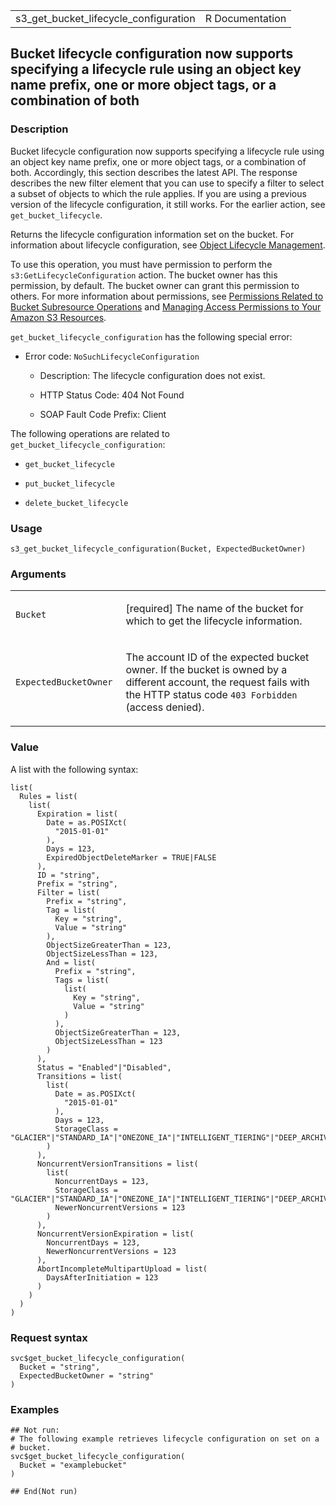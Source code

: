 <table style="width: 100%;">
<tbody>
<tr class="odd">
<td>s3_get_bucket_lifecycle_configuration</td>
<td style="text-align: right;">R Documentation</td>
</tr>
</tbody>
</table>

## Bucket lifecycle configuration now supports specifying a lifecycle rule using an object key name prefix, one or more object tags, or a combination of both

### Description

Bucket lifecycle configuration now supports specifying a lifecycle rule
using an object key name prefix, one or more object tags, or a
combination of both. Accordingly, this section describes the latest API.
The response describes the new filter element that you can use to
specify a filter to select a subset of objects to which the rule
applies. If you are using a previous version of the lifecycle
configuration, it still works. For the earlier action, see
`get_bucket_lifecycle`.

Returns the lifecycle configuration information set on the bucket. For
information about lifecycle configuration, see [Object Lifecycle
Management](https://docs.aws.amazon.com/AmazonS3/latest/userguide/object-lifecycle-mgmt.html).

To use this operation, you must have permission to perform the
`s3:GetLifecycleConfiguration` action. The bucket owner has this
permission, by default. The bucket owner can grant this permission to
others. For more information about permissions, see [Permissions Related
to Bucket Subresource
Operations](https://docs.aws.amazon.com/AmazonS3/latest/userguide/using-with-s3-actions.html#using-with-s3-actions-related-to-bucket-subresources)
and [Managing Access Permissions to Your Amazon S3
Resources](https://docs.aws.amazon.com/AmazonS3/latest/userguide/s3-access-control.html).

`get_bucket_lifecycle_configuration` has the following special error:

-   Error code: `NoSuchLifecycleConfiguration`

    -   Description: The lifecycle configuration does not exist.

    -   HTTP Status Code: 404 Not Found

    -   SOAP Fault Code Prefix: Client

The following operations are related to
`get_bucket_lifecycle_configuration`:

-   `get_bucket_lifecycle`

-   `put_bucket_lifecycle`

-   `delete_bucket_lifecycle`

### Usage

    s3_get_bucket_lifecycle_configuration(Bucket, ExpectedBucketOwner)

### Arguments

<table>
<colgroup>
<col style="width: 35%" />
<col style="width: 65%" />
</colgroup>
<tbody>
<tr class="odd">
<td><code
id="s3_get_bucket_lifecycle_configuration_:_Bucket">Bucket</code></td>
<td><p>[required] The name of the bucket for which to get the lifecycle
information.</p></td>
</tr>
<tr class="even">
<td><code
id="s3_get_bucket_lifecycle_configuration_:_ExpectedBucketOwner">ExpectedBucketOwner</code></td>
<td><p>The account ID of the expected bucket owner. If the bucket is
owned by a different account, the request fails with the HTTP status
code <code style="white-space: pre;">⁠403 Forbidden⁠</code> (access
denied).</p></td>
</tr>
</tbody>
</table>

### Value

A list with the following syntax:

    list(
      Rules = list(
        list(
          Expiration = list(
            Date = as.POSIXct(
              "2015-01-01"
            ),
            Days = 123,
            ExpiredObjectDeleteMarker = TRUE|FALSE
          ),
          ID = "string",
          Prefix = "string",
          Filter = list(
            Prefix = "string",
            Tag = list(
              Key = "string",
              Value = "string"
            ),
            ObjectSizeGreaterThan = 123,
            ObjectSizeLessThan = 123,
            And = list(
              Prefix = "string",
              Tags = list(
                list(
                  Key = "string",
                  Value = "string"
                )
              ),
              ObjectSizeGreaterThan = 123,
              ObjectSizeLessThan = 123
            )
          ),
          Status = "Enabled"|"Disabled",
          Transitions = list(
            list(
              Date = as.POSIXct(
                "2015-01-01"
              ),
              Days = 123,
              StorageClass = "GLACIER"|"STANDARD_IA"|"ONEZONE_IA"|"INTELLIGENT_TIERING"|"DEEP_ARCHIVE"|"GLACIER_IR"
            )
          ),
          NoncurrentVersionTransitions = list(
            list(
              NoncurrentDays = 123,
              StorageClass = "GLACIER"|"STANDARD_IA"|"ONEZONE_IA"|"INTELLIGENT_TIERING"|"DEEP_ARCHIVE"|"GLACIER_IR",
              NewerNoncurrentVersions = 123
            )
          ),
          NoncurrentVersionExpiration = list(
            NoncurrentDays = 123,
            NewerNoncurrentVersions = 123
          ),
          AbortIncompleteMultipartUpload = list(
            DaysAfterInitiation = 123
          )
        )
      )
    )

### Request syntax

    svc$get_bucket_lifecycle_configuration(
      Bucket = "string",
      ExpectedBucketOwner = "string"
    )

### Examples

    ## Not run: 
    # The following example retrieves lifecycle configuration on set on a
    # bucket.
    svc$get_bucket_lifecycle_configuration(
      Bucket = "examplebucket"
    )

    ## End(Not run)
